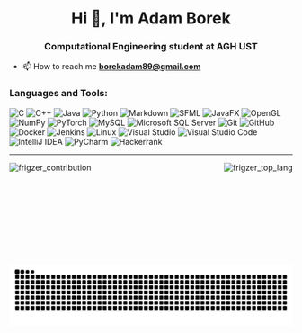 <h1 align="center">Hi 👋, I'm Adam Borek</h1>
<h3 align="center">Computational Engineering student at AGH UST</h3>

-  📫 How to reach me **borekadam89@gmail.com**

<h3 align="left">Languages and Tools:</h3>

<p>
  
![C](https://img.shields.io/badge/c-%2300599C.svg?style=for-the-badge&logo=c&logoColor=white) 
![C++](https://img.shields.io/badge/c++-%2300599C.svg?style=for-the-badge&logo=c%2B%2B&logoColor=white) 
![Java](https://img.shields.io/badge/java-%23ED8B00.svg?style=for-the-badge&logo=openjdk&logoColor=white) 
![Python](https://img.shields.io/badge/python-3670A0?style=for-the-badge&logo=python&logoColor=ffdd54) 
![Markdown](https://img.shields.io/badge/markdown-%23000000.svg?style=for-the-badge&logo=markdown&logoColor=white) 
![SFML](https://img.shields.io/badge/SFML-8CC84B?style=for-the-badge&logo=sfml&logoColor=white) 
![JavaFX](https://img.shields.io/badge/javafx-%23FF0000.svg?style=for-the-badge&logo=openjdk&logoColor=white) 
![OpenGL](https://img.shields.io/badge/OpenGL-%23FFFFFF.svg?style=for-the-badge&logo=opengl) 
![NumPy](https://img.shields.io/badge/numpy-%23013243.svg?style=for-the-badge&logo=numpy&logoColor=white) 
![PyTorch](https://img.shields.io/badge/PyTorch-%23EE4C2C.svg?style=for-the-badge&logo=PyTorch&logoColor=white) 
![MySQL](https://img.shields.io/badge/mysql-4479A1.svg?style=for-the-badge&logo=mysql&logoColor=white) 
![Microsoft SQL Server](https://custom-icon-badges.demolab.com/badge/Microsoft%20SQL%20Server-CC2927.svg?style=for-the-badge&logo=microsoftsqlserver&logoColor=white)
![Git](https://img.shields.io/badge/git-%23F05033.svg?style=for-the-badge&logo=git&logoColor=white) 
![GitHub](https://img.shields.io/badge/github-%23121011.svg?style=for-the-badge&logo=github&logoColor=white) 
![Docker](https://img.shields.io/badge/docker-%230db7ed.svg?style=for-the-badge&logo=docker&logoColor=white)
![Jenkins](https://img.shields.io/badge/jenkins-%232C5263.svg?style=for-the-badge&logo=jenkins&logoColor=white) 
![Linux](https://img.shields.io/badge/Linux-FCC624?style=for-the-badge&logo=linux&logoColor=black)
![Visual Studio](https://custom-icon-badges.demolab.com/badge/Visual%20Studio-5C2D91.svg?style=for-the-badge&logo=visual-studio&logoColor=white)
![Visual Studio Code](https://custom-icon-badges.demolab.com/badge/Visual%20Studio%20Code-0078d7.svg?style=for-the-badge&logo=vsc&logoColor=white)
![IntelliJ IDEA](https://img.shields.io/badge/IntelliJ_IDEA-000000.svg?style=for-the-badge&logo=intellij-idea&logoColor=white)
![PyCharm](https://img.shields.io/badge/PyCharm-000000.svg?&style=for-the-badge&logo=PyCharm&logoColor=white)
![Hackerrank](https://img.shields.io/badge/-Hackerrank-2EC866?style=for-the-badge&logo=HackerRank&logoColor=white)

</p>

---

<p><img align="left" src="https://nirzak-streak-stats.vercel.app/?user=Frigzer&theme=aura&hide_border=false" alt="frigzer_contribution" height=180px/></p>

<p><img align="right" src="https://github-readme-stats.vercel.app/api/top-langs?username=frigzer&show_icons=true&theme=aura&locale=en&layout=compact" alt="frigzer_top_lang" height=180px/></p>

![Snake animation](https://raw.githubusercontent.com/Frigzer/Frigzer/output/github-contribution-grid-snake.svg)
  
